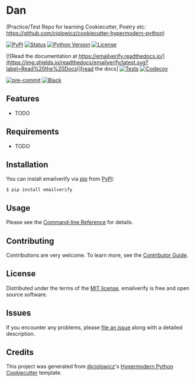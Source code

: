 # Dan

(Practice/Test Repo for learning Cookiecutter, Poetry etc: https://github.com/cjolowicz/cookiecutter-hypermodern-python)

[![PyPI](https://img.shields.io/pypi/v/emailverify.svg)][pypi_]
[![Status](https://img.shields.io/pypi/status/emailverify.svg)][status]
[![Python Version](https://img.shields.io/pypi/pyversions/emailverify)][python version]
[![License](https://img.shields.io/pypi/l/emailverify)][license]

[![Read the documentation at https://emailverify.readthedocs.io/](https://img.shields.io/readthedocs/emailverify/latest.svg?label=Read%20the%20Docs)][read the docs]
[![Tests](https://github.com/danlhennessy/emailverify/workflows/Tests/badge.svg)][tests]
[![Codecov](https://codecov.io/gh/danlhennessy/emailverify/branch/main/graph/badge.svg)][codecov]

[![pre-commit](https://img.shields.io/badge/pre--commit-enabled-brightgreen?logo=pre-commit&logoColor=white)][pre-commit]
[![Black](https://img.shields.io/badge/code%20style-black-000000.svg)][black]

[pypi_]: https://pypi.org/project/emailverify/
[status]: https://pypi.org/project/emailverify/
[python version]: https://pypi.org/project/emailverify
[read the docs]: https://emailverify.readthedocs.io/
[tests]: https://github.com/danlhennessy/emailverify/actions?workflow=Tests
[codecov]: https://app.codecov.io/gh/danlhennessy/emailverify
[pre-commit]: https://github.com/pre-commit/pre-commit
[black]: https://github.com/psf/black

## Features

- TODO

## Requirements

- TODO

## Installation

You can install emailverify via [pip] from [PyPI]:

```console
$ pip install emailverify
```

## Usage

Please see the [Command-line Reference] for details.

## Contributing

Contributions are very welcome.
To learn more, see the [Contributor Guide].

## License

Distributed under the terms of the [MIT license][license],
emailverify is free and open source software.

## Issues

If you encounter any problems,
please [file an issue] along with a detailed description.

## Credits

This project was generated from [@cjolowicz]'s [Hypermodern Python Cookiecutter] template.

[@cjolowicz]: https://github.com/cjolowicz
[pypi]: https://pypi.org/
[hypermodern python cookiecutter]: https://github.com/cjolowicz/cookiecutter-hypermodern-python
[file an issue]: https://github.com/danlhennessy/emailverify/issues
[pip]: https://pip.pypa.io/

<!-- github-only -->

[license]: https://github.com/danlhennessy/emailverify/blob/main/LICENSE
[contributor guide]: https://github.com/danlhennessy/emailverify/blob/main/CONTRIBUTING.md
[command-line reference]: https://emailverify.readthedocs.io/en/latest/usage.html
